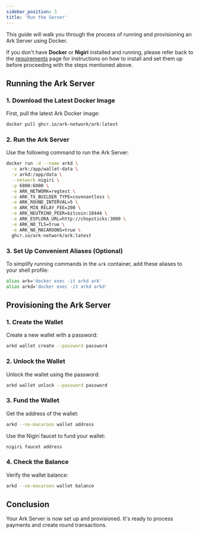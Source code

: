 ```yaml
---
sidebar_position: 3
title: 'Run the Server'
---
```

This guide will walk you through the process of running and provisioning an Ark Server using Docker.

If you don't have **Docker** or **Nigiri** installed and running, please refer back to the [requirements](requirements.md) page for instructions on how to install and set them up before proceeding with the steps mentioned above.

## Running the Ark Server

### 1. Download the Latest Docker Image

First, pull the latest Ark Docker image:

```sh
docker pull ghcr.io/ark-network/ark:latest
```

### 2. Run the Ark Server

Use the following command to run the Ark Server:

```sh
docker run -d --name arkd \
  -v ark:/app/wallet-data \
  -v arkd:/app/data \
  --network nigiri \
  -p 6000:6000 \
  -e ARK_NETWORK=regtest \
  -e ARK_TX_BUILDER_TYPE=covenantless \
  -e ARK_ROUND_INTERVAL=5 \
  -e ARK_MIN_RELAY_FEE=200 \
  -e ARK_NEUTRINO_PEER=bitcoin:18444 \
  -e ARK_ESPLORA_URL=http://chopsticks:3000 \
  -e ARK_NO_TLS=true \
  -e ARK_NO_MACAROONS=true \
  ghcr.io/ark-network/ark:latest
```

### 3. Set Up Convenient Aliases (Optional)

To simplify running commands in the `ark` container, add these aliases to your shell profile:

```sh
alias ark='docker exec -it arkd ark'
alias arkd='docker exec -it arkd arkd'
```

## Provisioning the Ark Server

### 1. Create the Wallet

Create a new wallet with a password:

```sh
arkd wallet create --password password
```

### 2. Unlock the Wallet

Unlock the wallet using the password:

```sh
arkd wallet unlock --password password
```

### 3. Fund the Wallet

Get the address of the wallet:

```sh
arkd --no-macaroon wallet address
```

Use the Nigiri faucet to fund your wallet:

```sh
nigiri faucet address
```

### 4. Check the Balance

Verify the wallet balance:

```sh
arkd --no-macaroon wallet balance
```

## Conclusion

Your Ark Server is now set up and provisioned. It's ready to process payments and create round transactions.
